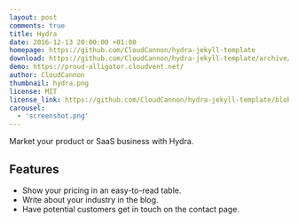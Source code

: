 ```yaml
---
layout: post
comments: true
title: Hydra
date: 2016-12-13 20:00:00 +01:00
homepage: https://github.com/CloudCannon/hydra-jekyll-template
download: https://github.com/CloudCannon/hydra-jekyll-template/archive/master.zip
demo: https://proud-alligator.cloudvent.net/
author: CloudCannon
thumbnail: hydra.png
license: MIT
license_link: https://github.com/CloudCannon/hydra-jekyll-template/blob/master/LICENSE
carousel:
  - 'screenshot.png'
---
```


Market your product or SaaS business with Hydra.

## Features

* Show your pricing in an easy-to-read table.
* Write about your industry in the blog.
* Have potential customers get in touch on the contact page.
